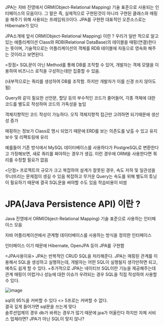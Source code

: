JPA는 자바 진영에서 ORM(Object-Relational Mapping) 기술 표준으로 사용되는 인터페이스의 모음이다. 그 말은 즉, 실제적으로 구현된것이 아니라 구현된 클래스와 매핑을 해주기 위해 사용되는 프레임워크이다. JPA를 구현한 대표적인 오픈소스로는 Hibernate가 있다

JPA소개에 앞서 
ORM(Object-Relational Mapping) 이란 ?
우리가 일반 적으로 알고 있는 애플리케이션 Class와 RDB(Relational DataBase)의 테이블을 매핑(연결)한다는 뜻이며, 기술적으로는 어플리케이션의 객체를 RDB 테이블에 자동으로 영속화 해주는 것이라고 보면된다.


<장점>
SQL문이 아닌 Method를 통해 DB를 조작할 수 있어, 개발자는 객체 모델을 이용하여 비즈니스 로직을 구성하는데만 집중할 수 있음.

(내부적으로는 쿼리를 생성하여 DB를 조작함. 하지만 개발자가 이를 신경 쓰지 않아도됨)

Query와 같이 필요한 선언문, 할당 등의 부수적인 코드가 줄어들어, 각종 객체에 대한 코드를 별도로 작성하여 코드의 가독성을 높임

객체지향적인 코드 작성이 가능하다. 오직 객체지향적 접근만 고려하면 되기때문에 생산성 증가

매핑하는 정보가 Class로 명시 되었기 때문에 ERD를 보는 의존도를 낮출 수 있고 유지보수 및 리팩토링에 유리

예를들어 기존 방식에서 MySQL 데이터베이스를 사용하다가 PostgreSQL로 변환한다고 가정해보면, 새로 쿼리를 짜야하는 경우가 생김. 이런 경우에 ORM을 사용한다면 쿼리를 수정할 필요가 없음

<단점>
프로젝트의 규모가 크고 복잡하여 설계가 잘못된 경우, 속도 저하 및 일관성을 무너뜨리는 문제점이 생길 수 있음
복잡하고 무거운 Query는 속도를 위해 별도의 튜닝이 필요하기 때문에 결국 SQL문을 써야할 수도 있음
학습비용이 비쌈



# JPA(Java Persistence API) 이란 ?

Java 진영에서 ORM(Object-Relational Mapping) 기술 표준으로 사용하는 인터페이스 모음

자바 어플리케이션에서 관계형 데이터베이스를 사용하는 방식을 정의한 인터페이스

인터페이스 이기 때문에 Hibernate, OpenJPA 등이 JPA를 구현함


<JPA사용이유> 
JPA는 반복적인 CRUD SQL을 처리해준다. 
JPA는 매핑된 관계를 이용해서 SQL을 생성하고 실행하는데, 개발자는 어떤 SQL이 실행될지 생각만하면 되고, 예측도 쉽게 할 수 있다.
+추가적으로 JPA는 네이티브 SQL이란 기능을 제공해주는데 관계 매핑이 어렵거나 성능에 대한 이슈가 우려되는 경우 SQL을 직접 작성하여 사용할 수 있다.


![image](https://github.com/2nho/personal-study/assets/97571604/56655714-a6ec-4243-b037-47eb09786dcf)


sql의 95%을 커버할 수 있다 <> 5프로는 커버할 수 없다.   
결국 깊게 들어가면 sql문을 쓰는게 맞다   
솔루션업체의 경우 db가 바뀌는 경우가 많기 때문에 jpa가 어울린다 하지만 자체 서비스 업체라면? JPA가 아닌 SQL이 맞지 않나? 

